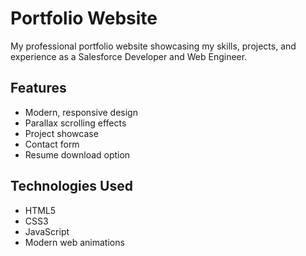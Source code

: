 # Portfolio Website

My professional portfolio website showcasing my skills, projects, and experience as a Salesforce Developer and Web Engineer.

## Features
- Modern, responsive design
- Parallax scrolling effects
- Project showcase
- Contact form
- Resume download option

## Technologies Used
- HTML5
- CSS3
- JavaScript
- Modern web animations
